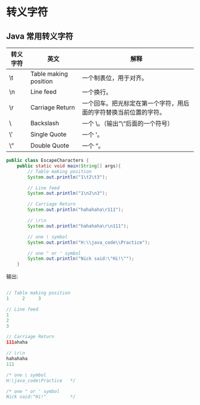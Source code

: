 # 转义字符

## Java 常用转义字符

| 转义字符 | 英文                  | 解释                                                         |
| -------- | --------------------- | ------------------------------------------------------------ |
| \t       | Table making position | 一个制表位，用于对齐。                                       |
| \n       | Line feed             | 一个换行。                                                   |
| \r       | Carriage Return       | 一个回车。把光标定在第一个字符，用后面的字符替换当前位置的字符。 |
| \\       | Backslash             | 一个 \。（输出”\“后面的一个符号）                            |
| \’       | Single Quote          | 一个 ’。                                                     |
| \“       | Double Quote          | 一个 ”。                                                     |



```java
public class EscapeCharacters {
	public static void main(String[] args){
		// Table making position
		System.out.println("1\t2\t3");

		// Line feed
		System.out.println("1\n2\n3");

		// Carriage Return
		System.out.println("hahahaha\r111");

		// \r\n
		System.out.println("hahahaha\r\n111");

		// one \ symbol
		System.out.println("H:\\java_code\\Practice");

		// one " or ' symbol
		System.out.println("Nick said:\"Hi!\"");
	}
```

输出:

```java

// Table making position
1     2     3

// Line feed
1
2
3

// Carriage Return
111ahaha

// \r\n
hahahaha
111

/* one \ symbol
H:\java_code\Practice   */

/* one " or ' symbol
Nick said:"Hi!"         */
```